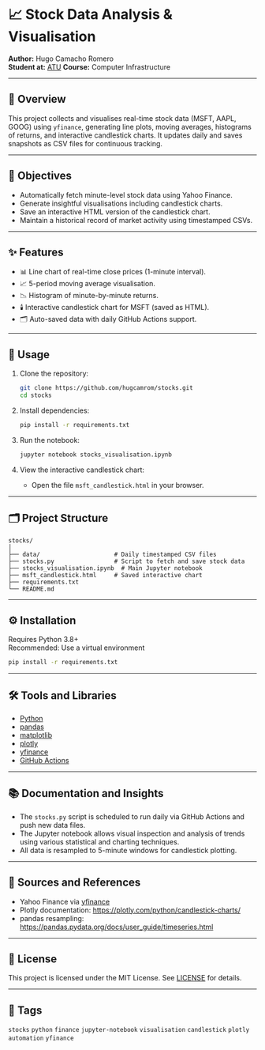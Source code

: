 # 📈 Stock Data Analysis & Visualisation

**Author:** Hugo Camacho Romero  
**Student at:** [ATU](https://www.atu.ie/)
**Course:** Computer Infrastructure

---

## 🧭 Overview

This project collects and visualises real-time stock data (MSFT, AAPL, GOOG) using `yfinance`, generating line plots, moving averages, histograms of returns, and interactive candlestick charts. It updates daily and saves snapshots as CSV files for continuous tracking.

---

## 🎯 Objectives

- Automatically fetch minute-level stock data using Yahoo Finance.
- Generate insightful visualisations including candlestick charts.
- Save an interactive HTML version of the candlestick chart.
- Maintain a historical record of market activity using timestamped CSVs.

---

## ✨ Features

- 📊 Line chart of real-time close prices (1-minute interval).
- 📈 5-period moving average visualisation.
- 📉 Histogram of minute-by-minute returns.
- 🕯️ Interactive candlestick chart for MSFT (saved as HTML).
- 🗂️ Auto-saved data with daily GitHub Actions support.

---

## 🧪 Usage

1. Clone the repository:
   ```bash
   git clone https://github.com/hugcamrom/stocks.git
   cd stocks
   ```

2. Install dependencies:
   ```bash
   pip install -r requirements.txt
   ```

3. Run the notebook:
   ```bash
   jupyter notebook stocks_visualisation.ipynb
   ```

4. View the interactive candlestick chart:
   - Open the file `msft_candlestick.html` in your browser.

---

## 🗂️ Project Structure

```
stocks/
│
├── data/                     # Daily timestamped CSV files
├── stocks.py                 # Script to fetch and save stock data
├── stocks_visualisation.ipynb  # Main Jupyter notebook
├── msft_candlestick.html     # Saved interactive chart
├── requirements.txt
└── README.md
```

---

## ⚙️ Installation

Requires Python 3.8+  
Recommended: Use a virtual environment

```bash
pip install -r requirements.txt
```

---

## 🛠️ Tools and Libraries

- [Python](https://www.python.org/)
- [pandas](https://pandas.pydata.org/)
- [matplotlib](https://matplotlib.org/)
- [plotly](https://plotly.com/)
- [yfinance](https://pypi.org/project/yfinance/)
- [GitHub Actions](https://docs.github.com/en/actions)

---

## 📚 Documentation and Insights

- The `stocks.py` script is scheduled to run daily via GitHub Actions and push new data files.
- The Jupyter notebook allows visual inspection and analysis of trends using various statistical and charting techniques.
- All data is resampled to 5-minute windows for candlestick plotting.

---

## 📡 Sources and References

- Yahoo Finance via [yfinance](https://pypi.org/project/yfinance/)
- Plotly documentation: https://plotly.com/python/candlestick-charts/
- pandas resampling: https://pandas.pydata.org/docs/user_guide/timeseries.html

---

## 🪪 License

This project is licensed under the MIT License. See [LICENSE](LICENSE) for details.

---

## 🔖 Tags

`stocks` `python` `finance` `jupyter-notebook` `visualisation` `candlestick` `plotly` `automation` `yfinance`
